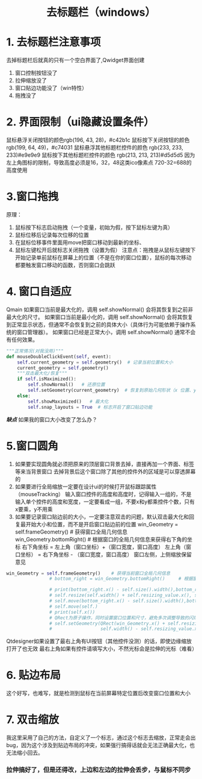 # <center>去标题栏（windows）</center>
# 1. 去标题栏注意事项
去掉标题栏后就真的只有一个空白界面了,Qwidget界面创建
1. 窗口控制按钮没了
2. 拉伸缩放没了
3. 窗口贴边功能没了（win特性）
4. 拖拽没了
# 2. 界面限制（ui隐藏设置条件）
鼠标悬浮关闭按钮的颜色rgb(196, 43, 28)，#c42b1c
鼠标按下关闭按钮的颜色rgb(199, 64, 49)，#c74031
鼠标悬浮其他标题栏控件的颜色 rgb(233, 233, 233)#e9e9e9
鼠标按下其他标题栏控件的颜色 rgb(213, 213, 213)#d5d5d5
因为左上角图标的限制，导致高度必须是16，32，48这类ico像素点
720-32=688的高度使用
# 3.窗口拖拽
原理： 
1. 鼠标按下标志启动拖拽（一个变量，初始为假，按下鼠标左键为真）
2. 鼠标位移后记录每次位移的位置
3. 在鼠标位移事件里面用move把窗口移动到最新的坐标、
4. 鼠标左键松开后就标志关闭拖拽（设置为假）
注意点：拖拽是从鼠标左键按下开始记录单前鼠标在屏幕上的位置（不是在你的窗口位置），鼠标的每次移动都要触发窗口移动的函数，否则窗口会跳跃

# 4. 窗口自适应
Qmain
如果窗口当前是最大化的，调用 self.showNormal() 会将其恢复到之前非最大化的尺寸。
如果窗口当前是最小化的，调用 self.showNormal() 会将其恢复到正常显示状态，但通常不会恢复到之前的具体大小（具体行为可能依赖于操作系统的窗口管理器）。
如果窗口已经是正常大小，调用 self.showNormal() 通常不会有任何效果。
```python
"""正常情况(对我没用)"""
def mouseDoubleClickEvent(self, event):
    self.current_geometry = self.geometry()  # 记录当前位置和大小
    current_geometry = self.geometry()
    """双击最大化/恢复"""
    if self.isMaximized():
        self.showNormal()   # 还原位置
        self.setGeometry(current_geometry)  # 恢复到原始几何形状（x 位置、y 位置、宽度、高度）
    else:
        self.showMaximized()   # 最大化
        self.snap_layouts = True  # 标志开启了窗口贴边功能
```
***缺点***
如果我的窗口大小改变了怎么办？

# 5.窗口圆角
1. 如果要实现圆角就必须把原来的顶层窗口背景去掉，直接再加一个界面、标签等来当背景窗口
去掉背景后这个窗口除了其他的控件外的区域是可以穿透屏幕的
2. 如果要进行全局缩放一定要在设计ui的时候打开鼠标跟踪属性（mouseTracking）
输入窗口控件的高度和高度时，记得输入一组的，不是输入单个控件的高度和宽度，一定要看成一组，不要x和y都乘控件个数，只有x要乘，y不用乘
3. 如果要记录窗口贴边前的大小，一定要注意双击的问题，默认双击最大化和回复最开始大小和位置，而不是开启窗口贴边前的位置
win_Geometry = self.frameGeometry()    # 获得窗口全局几何信息
win_Geometry.bottomRight()     # 根据窗口的全局几何信息来获得右下角的坐标
右下角坐标 = 左上角（窗口坐标）+（窗口宽度，窗口高度）
左上角（窗口坐标） = 右下角坐标 - （窗口宽度，窗口高度）
窗口左侧，上侧缩放保留意见
```python
win_Geometry = self.frameGeometry()    # 获得当前窗口全局几何信息
                # bottom_right = win_Geometry.bottomRight()     # 根据窗口的全局几何信息来获得右下角的坐标

                # print(bottom_right.x() - self.size().width(),bottom_right.y() - self.size().height())
                # self.resize(self.width() + self.resizing_value.x(), self.height())
                # self.move(bottom_right.x() - self.size().width(),bottom_right.y() - self.size().height())
                # self.move(self.)
                # print(self.x())
                # QRect为原子操作，同时设置窗口位置和尺寸，避免多次调整导致的闪烁
                # self.setGeometry(QRect(win_Geometry.x() + self.resizing_value.x(), win_Geometry.y(),
                #                  self.width() - self.resizing_value.x(), self.height()))
```
Qtdesigner如果设置了最右上角有UI按钮（其他控件没测）的话，即使边缘缩放打开了也无效
最右上角如果有控件请填写大小，不然光标会是拉伸的光标（难看）

# 6. 贴边布局
这个好写，也难写，就是检测到鼠标在当前屏幕特定位置后改变窗口位置和大小
# 7. 双击缩放
我这里采用了自己的方法，自定义了一个标志，通过这个标志去缩放，正常走会出bug，因为这个涉及到贴边布局的冲突，如果强行搞得话就会无法正确最大化，也无法缩小回去。
### 拉伸搞好了，但是还得改，上边和左边的拉伸会丢步，与鼠标不同步
